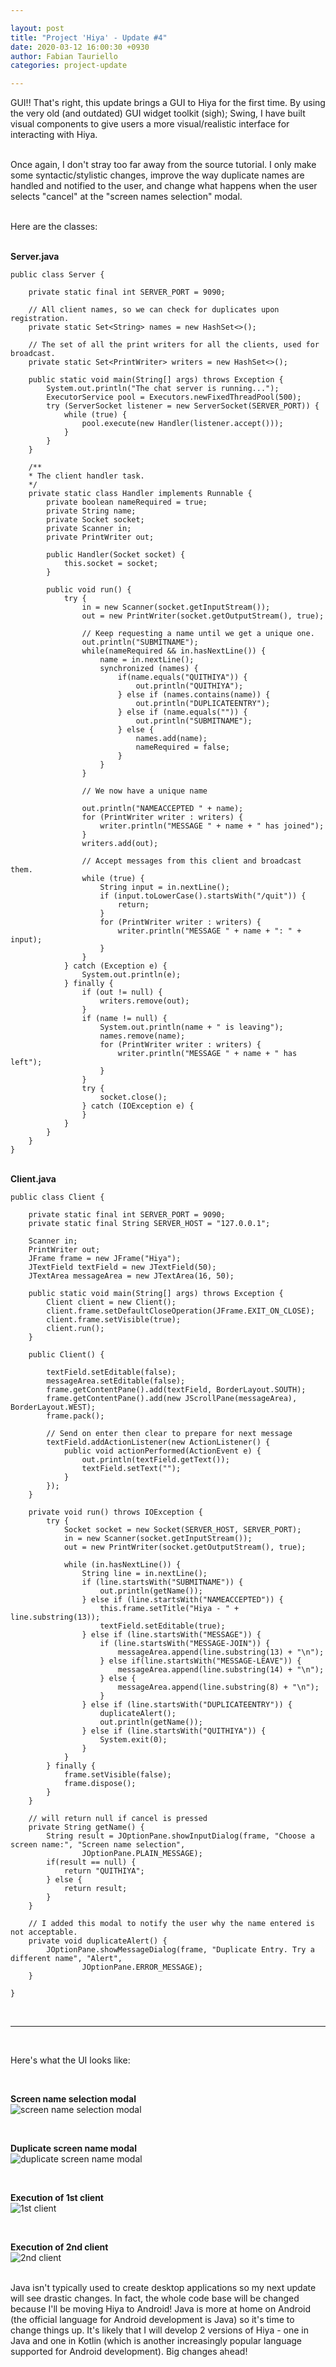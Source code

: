 ```yaml
---

layout: post
title: "Project 'Hiya' - Update #4"
date: 2020-03-12 16:00:30 +0930
author: Fabian Tauriello
categories: project-update

---
```


GUI!! That's right, this update brings a GUI to Hiya for the first time. By using the very old (and outdated) GUI widget toolkit (sigh); Swing, I have built visual components to give users a more visual/realistic interface for interacting with Hiya. 

<br>Once again, I don't stray too far away from the source tutorial. I only make some syntactic/stylistic changes, improve the way duplicate names are handled and notified to the user, and change what happens when the user selects "cancel" at the "screen names selection" modal.

<br>Here are the classes:

<br>**Server.java**

    public class Server {
        
        private static final int SERVER_PORT = 9090;
        
        // All client names, so we can check for duplicates upon registration.
        private static Set<String> names = new HashSet<>();

        // The set of all the print writers for all the clients, used for broadcast.
        private static Set<PrintWriter> writers = new HashSet<>();

        public static void main(String[] args) throws Exception {
            System.out.println("The chat server is running...");
            ExecutorService pool = Executors.newFixedThreadPool(500);
            try (ServerSocket listener = new ServerSocket(SERVER_PORT)) {
                while (true) {
                    pool.execute(new Handler(listener.accept()));
                }
            }
        }

        /**
        * The client handler task.
        */
        private static class Handler implements Runnable {
            private boolean nameRequired = true;
            private String name;
            private Socket socket;
            private Scanner in;
            private PrintWriter out;

            public Handler(Socket socket) {
                this.socket = socket;
            }

            public void run() {
                try {
                    in = new Scanner(socket.getInputStream());
                    out = new PrintWriter(socket.getOutputStream(), true);

                    // Keep requesting a name until we get a unique one.
                    out.println("SUBMITNAME");
                    while(nameRequired && in.hasNextLine()) {
                        name = in.nextLine();
                        synchronized (names) {
                            if(name.equals("QUITHIYA")) {
                                out.println("QUITHIYA");
                            } else if (names.contains(name)) {
                                out.println("DUPLICATEENTRY");
                            } else if (name.equals("")) {
                                out.println("SUBMITNAME");
                            } else {
                                names.add(name);
                                nameRequired = false;
                            }
                        }
                    }
                    
                    // We now have a unique name
                    
                    out.println("NAMEACCEPTED " + name);
                    for (PrintWriter writer : writers) {
                        writer.println("MESSAGE " + name + " has joined");
                    }
                    writers.add(out);

                    // Accept messages from this client and broadcast them.
                    while (true) {
                        String input = in.nextLine();
                        if (input.toLowerCase().startsWith("/quit")) {
                            return;
                        }
                        for (PrintWriter writer : writers) {
                            writer.println("MESSAGE " + name + ": " + input);
                        }
                    }
                } catch (Exception e) {
                    System.out.println(e);
                } finally {
                    if (out != null) {
                        writers.remove(out);
                    }
                    if (name != null) {
                        System.out.println(name + " is leaving");
                        names.remove(name);
                        for (PrintWriter writer : writers) {
                            writer.println("MESSAGE " + name + " has left");
                        }
                    }
                    try {
                        socket.close();
                    } catch (IOException e) {
                    }
                }
            }
        }
    }


<br>**Client.java**

    public class Client {

        private static final int SERVER_PORT = 9090;
        private static final String SERVER_HOST = "127.0.0.1";

        Scanner in;
        PrintWriter out;
        JFrame frame = new JFrame("Hiya");
        JTextField textField = new JTextField(50);
        JTextArea messageArea = new JTextArea(16, 50);

        public static void main(String[] args) throws Exception {
            Client client = new Client();
            client.frame.setDefaultCloseOperation(JFrame.EXIT_ON_CLOSE);
            client.frame.setVisible(true);
            client.run();
        }
        
        public Client() {

            textField.setEditable(false);
            messageArea.setEditable(false);        
            frame.getContentPane().add(textField, BorderLayout.SOUTH);
            frame.getContentPane().add(new JScrollPane(messageArea), BorderLayout.WEST);
            frame.pack();

            // Send on enter then clear to prepare for next message
            textField.addActionListener(new ActionListener() {
                public void actionPerformed(ActionEvent e) {
                    out.println(textField.getText());
                    textField.setText("");
                }
            });
        }

        private void run() throws IOException {
            try {
                Socket socket = new Socket(SERVER_HOST, SERVER_PORT);
                in = new Scanner(socket.getInputStream());
                out = new PrintWriter(socket.getOutputStream(), true);

                while (in.hasNextLine()) {
                    String line = in.nextLine();
                    if (line.startsWith("SUBMITNAME")) {
                        out.println(getName());
                    } else if (line.startsWith("NAMEACCEPTED")) {
                        this.frame.setTitle("Hiya - " + line.substring(13));
                        textField.setEditable(true);
                    } else if (line.startsWith("MESSAGE")) {
                        if (line.startsWith("MESSAGE-JOIN")) {
                            messageArea.append(line.substring(13) + "\n");
                        } else if(line.startsWith("MESSAGE-LEAVE")) {
                            messageArea.append(line.substring(14) + "\n");
                        } else {
                            messageArea.append(line.substring(8) + "\n");
                        }
                    } else if (line.startsWith("DUPLICATEENTRY")) {
                        duplicateAlert();
                        out.println(getName());
                    } else if (line.startsWith("QUITHIYA")) {
                        System.exit(0);
                    }
                }
            } finally {
                frame.setVisible(false);
                frame.dispose();
            }
        }
        
        // will return null if cancel is pressed
        private String getName() {
            String result = JOptionPane.showInputDialog(frame, "Choose a screen name:", "Screen name selection",
                    JOptionPane.PLAIN_MESSAGE);
            if(result == null) {
                return "QUITHIYA";
            } else {
                return result;
            }
        }
        
        // I added this modal to notify the user why the name entered is not acceptable.
        private void duplicateAlert() {
            JOptionPane.showMessageDialog(frame, "Duplicate Entry. Try a different name", "Alert",
                    JOptionPane.ERROR_MESSAGE);
        }

    }

<br>
<hr>
<br>

Here's what the UI looks like:

<br>

**Screen name selection modal**
<br>![screen name selection modal](../../../../images/Hiya/update4-screen-name-selection-modal.png)

<br>

**Duplicate screen name modal**
<br>![duplicate screen name modal](../../../../images/Hiya/update4-duplicate-screen-name-modal.png)

<br>

**Execution of 1st client**
<br>![1st client](../../../../images/Hiya/update4-client1.png)

<br>

**Execution of 2nd client**
<br>![2nd client](../../../../images/Hiya/update4-client2.png)

<br>Java isn't typically used to create desktop applications so my next update will see drastic changes. In fact, the whole code base will be changed because I'll be moving Hiya to Android! Java is more at home on Android (the official language for Android development is Java) so it's time to change things up. It's likely that I will develop 2 versions of Hiya - one in Java and one in Kotlin (which is another increasingly popular language supported for Android development). Big changes ahead!